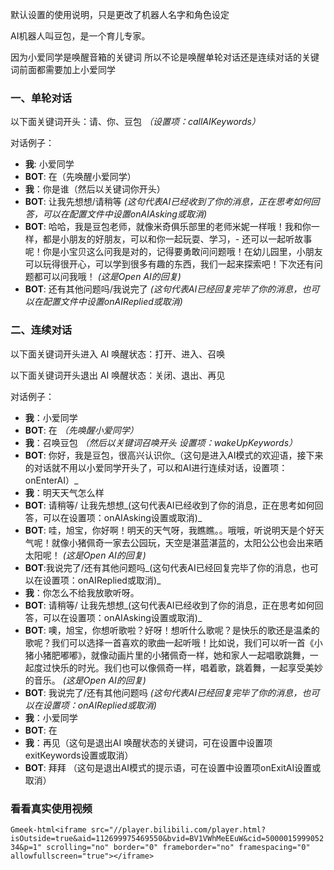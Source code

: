 默认设置的使用说明，只是更改了机器人名字和角色设定

AI机器人叫豆包，是一个育儿专家。

因为小爱同学是唤醒音箱的关键词 所以不论是唤醒单轮对话还是连续对话的关键词前面都需要加上小爱同学

### 一、单轮对话
以下面关键词开头：请、你、豆包 _（设置项：callAIKeywords）_

对话例子：

- **我**: 小爱同学
- **BOT**:  在（先唤醒小爱同学）
- **我**：你是谁（然后以关键词你开头）
- **BOT**: 让我先想想/请稍等 _(这句代表AI已经收到了你的消息，正在思考如何回答，可以在配置文件中设置onAIAsking或取消)_
- **BOT**: 哈哈，我是豆包老师，就像米奇俱乐部里的老师米妮一样哦！我和你一样，都是小朋友的好朋友，可以和你一起玩耍、学习，- 还可以一起听故事呢！你是小宝贝这么问我是对的，记得要勇敢问问题哦！在幼儿园里，小朋友可以玩得很开心，可以学到很多有趣的东西，我们一起来探索吧！下次还有问题都可以问我哦！ _(这是Open AI的回复)_
- **BOT**:	还有其他问题吗/我说完了 _(这句代表AI已经回复完毕了你的消息，也可以在配置文件中设置onAIReplied或取消)_


### 二、连续对话    

以下面关键词开头进入 AI 唤醒状态：打开、进入、召唤  

以下面关键词开头退出 AI 唤醒状态：关闭、退出、再见

对话例子：

- **我**：小爱同学
- **BOT**: 在 _（先唤醒小爱同学）_
- **我**：召唤豆包 _（然后以关键词召唤开头 设置项：wakeUpKeywords）_
- **BOT**: 你好，我是豆包，很高兴认识你_（这句是进入AI模式的欢迎语，接下来的对话就不用以小爱同学开头了，可以和AI进行连续对话，设置项：onEnterAI）_
- **我**：明天天气怎么样
- **BOT**: 请稍等/ 让我先想想_(这句代表AI已经收到了你的消息，正在思考如何回答，可以在设置项：onAIAsking设置或取消)_
- **BOT**: 哇，旭宝，你好啊！明天的天气呀，我瞧瞧。。哦哦，听说明天是个好天气呢！就像小猪佩奇一家去公园玩，天空是湛蓝湛蓝的，太阳公公也会出来晒太阳呢！ _(这是Open AI的回复)_
- **BOT**:我说完了/还有其他问题吗_(这句代表AI已经回复完毕了你的消息，也可以在设置项：onAIReplied或取消)_
- **我**：你怎么不给我放歌听呀。
- **BOT**: 请稍等/ 让我先想想_(这句代表AI已经收到了你的消息，正在思考如何回答，可以在设置项：onAIAsking设置或取消)_
- **BOT**: 噢，旭宝，你想听歌啦？好呀！想听什么歌呢？是快乐的歌还是温柔的歌呢？我们可以选择一首喜欢的歌曲一起听哦！比如说，我们可以听一首《小猪小猪肥嘟嘟》，就像动画片里的小猪佩奇一样，她和家人一起唱歌跳舞，一起度过快乐的时光。我们也可以像佩奇一样，唱着歌，跳着舞，一起享受美妙的音乐。 _(这是Open AI的回复)_
- **BOT**: 我说完了/还有其他问题吗 _(这句代表AI已经回复完毕了你的消息，也可以在设置项：onAIReplied或取消)_
- **我**：小爱同学
- **BOT**: 在
- **我**：再见（这句是退出AI 唤醒状态的关键词，可在设置中设置项exitKeywords设置或取消）
- **BOT**: 拜拜 （这句是退出AI模式的提示语，可在设置中设置项onExitAI设置或取消）


### 看看真实使用视频

`Gmeek-html<iframe src="//player.bilibili.com/player.html?isOutside=true&aid=112699975469550&bvid=BV1VWhMeEEuW&cid=500001599905234&p=1" scrolling="no" border="0" frameborder="no" framespacing="0" allowfullscreen="true"></iframe>`